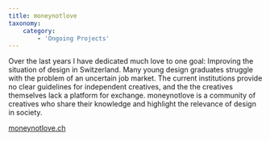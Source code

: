 ```yaml
---
title: moneynotlove
taxonomy:
    category:
        - 'Ongoing Projects'
---
```


Over the last years I have dedicated much love to one goal: Improving the situation of design in Switzerland. Many young design graduates struggle with the problem of an uncertain job market. The current institutions provide no clear guidelines for independent creatives, and the the creatives themselves lack a platform for exchange. moneynotlove is a community of creatives who share their knowledge and highlight the relevance of design in society.

[moneynotlove.ch](https://moneynotlove.ch)
